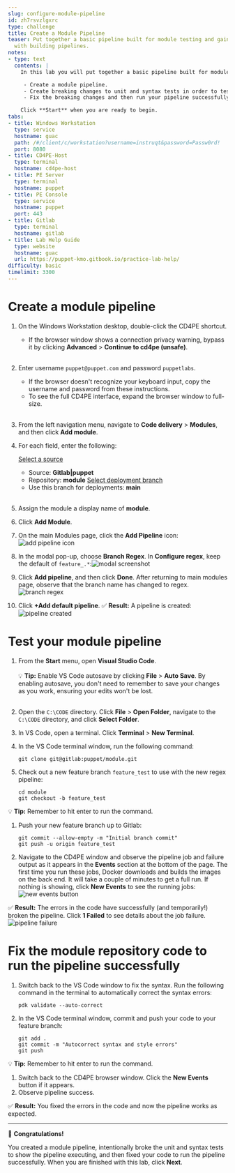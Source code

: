 ```yaml
---
slug: configure-module-pipeline
id: zh7rsvzlgxrc
type: challenge
title: Create a Module Pipeline
teaser: Put together a basic pipeline built for module testing and gain a familiarity
  with building pipelines.
notes:
- type: text
  contents: |
    In this lab you will put together a basic pipeline built for module testing and gain a familiarity with building pipelines. You will:

     - Create a module pipeline.
     - Create breaking changes to unit and syntax tests in order to test your pipeline.
     - Fix the breaking changes and then run your pipeline successfully.

    Click **Start** when you are ready to begin.
tabs:
- title: Windows Workstation
  type: service
  hostname: guac
  path: /#/client/c/workstation?username=instruqt&password=Passw0rd!
  port: 8080
- title: CD4PE-Host
  type: terminal
  hostname: cd4pe-host
- title: PE Server
  type: terminal
  hostname: puppet
- title: PE Console
  type: service
  hostname: puppet
  port: 443
- title: Gitlab
  type: terminal
  hostname: gitlab
- title: Lab Help Guide
  type: website
  hostname: guac
  url: https://puppet-kmo.gitbook.io/practice-lab-help/
difficulty: basic
timelimit: 3300
---
```

Create a module pipeline
========

1. On the Windows Workstation desktop, double-click the CD4PE shortcut.
     - If the browser window shows a connection privacy warning, bypass it by clicking **Advanced** > **Continue to cd4pe (unsafe)**.<br><br>
1. Enter username `puppet@puppet.com` and password `puppetlabs`.
    - If the browser doesn't recognize your keyboard input, copy the username and password from these instructions.
    - To see the full CD4PE interface, expand the browser window to full-size.<br><br>
1. From the left navigation menu, navigate to **Code delivery** > **Modules**, and then click **Add module**.
1. For each field, enter the following:

    <u>Select a source</u>
      - Source: **Gitlab|puppet**
      - Repository: **module**
    <u>Select deployment branch</u>
      - Use this branch for deployments: **main**<br><br>

1. Assign the module a display name of **module**.
1. Click **Add Module**.
1. On the main Modules page, click the **Add Pipeline** icon:![add pipeline icon](https://storage.googleapis.com/instruqt-images/PE501-Continuously%20Deliver/Lab2.0-1-1.png)
1. In the modal pop-up, choose **Branch Regex**. In **Configure regex**, keep the default of `feature_.*`:![modal screenshot](https://storage.googleapis.com/instruqt-images/PE501-Continuously%20Deliver/Lab2.0-2-2.png)
1. Click **Add pipeline**, and then click **Done**. After returning to main modules page, observe that the branch name has changed to regex.![branch regex](https://storage.googleapis.com/instruqt-images/PE501-Continuously%20Deliver/Lab2.0-3-2.png)
1. Click **+Add default pipeline**.
✅   **Result:** A pipeline is created: ![pipeline created](https://storage.googleapis.com/instruqt-images/PE501-Continuously%20Deliver/lab2.0-pipeline-created.png)

Test your module pipeline
========

1. From the **Start** menu, open **Visual Studio Code**.<br><br>
    💡 **Tip:** Enable VS Code autosave by clicking **File** > **Auto Save**. By enabling autosave, you don't need to remember to save your changes as you work, ensuring your edits won't be lost.<br><br>

1. Open the `C:\CODE` directory. Click **File** > **Open Folder**, navigate to the `C:\CODE` directory, and click **Select Folder**.
1. In VS Code, open a terminal. Click **Terminal** > **New Terminal**.
1. In the VS Code terminal window, run the following command:
    ```
    git clone git@gitlab:puppet/module.git
    ```
1. Check out a new feature branch `feature_test` to use with the new regex pipeline:
    ```
    cd module
    git checkout -b feature_test
    ```
💡 **Tip:** Remember to hit enter to run the command.
1. Push your new feature branch up to Gitlab:
    ```
    git commit --allow-empty -m "Initial branch commit"
    git push -u origin feature_test
    ```

1. Navigate to the CD4PE window and observe the pipeline job and failure output as it appears in the **Events** section at the bottom of the page. The first time you run these jobs, Docker downloads and builds the images on the back end. It will take a couple of minutes to get a full run. If nothing is showing, click **New Events** to see the running jobs: ![new events button](https://storage.googleapis.com/instruqt-images/PE501-Continuously%20Deliver/new-events.png)

✅   **Result:** The errors in the code have successfully (and temporarily!) broken the pipeline. Click **1 Failed** to see details about the job failure. ![pipeline failure](https://storage.googleapis.com/instruqt-images/PE501-Continuously%20Deliver/lab2.0-job-failure.png)

Fix the module repository code to run the pipeline successfully
========

1. Switch back to the VS Code window to fix the syntax.  Run the following command in the terminal to automatically correct the syntax errors:
    ```
    pdk validate --auto-correct
    ```
1. In the VS Code terminal window, commit and push your code to your feature branch:
    ```
    git add .
    git commit -m "Autocorrect syntax and style errors"
    git push
    ```
💡 **Tip:** Remember to hit enter to run the command.
1. Switch back to the CD4PE browser window. Click the **New Events** button if it appears.
1. Observe pipeline success.

✅   **Result:** You fixed the errors in the code and now the pipeline works as expected.

----------

🎈 **Congratulations!**

You created a module pipeline, intentionally broke the unit and syntax tests to show the pipeline executing, and then fixed your code to run the pipeline successfully. When you are finished with this lab, click **Next**.